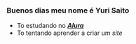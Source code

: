 ###  Buenos dias meu nome é Yuri Saito 

- To estudando no ***[Alura](https://www.alura.com.br)***
- To tentando aprender a criar um *site*
